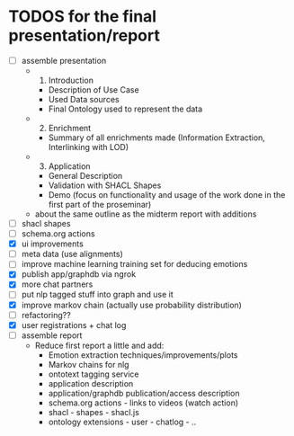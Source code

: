 # TODOS for the final presentation/report

 - [ ] assemble presentation
     - 1. Introduction
         - Description of Use Case
         - Used Data sources
         - Final Ontology used to represent the data
     - 2. Enrichment
         - Summary of all enrichments made (Information Extraction, Interlinking with LOD)
     - 3. Application
         - General Description 
         - Validation with SHACL Shapes
         - Demo (focus on functionality and usage of the work done in the first part of the proseminar)
     - about the same outline as the midterm report with additions
 - [ ] shacl shapes
 - [ ] schema.org actions
 - [X] ui improvements
 - [ ] meta data (use alignments)
 - [ ] improve machine learning training set for deducing emotions
 - [X] publish app/graphdb via ngrok
 - [X] more chat partners
 - [ ] put nlp tagged stuff into graph and use it
 - [X] improve markov chain (actually use probability distribution)
 - [ ] refactoring??
 - [X] user registrations + chat log
 - [ ] assemble report
     - Reduce first report a little and add:
         - Emotion extraction techniques/improvements/plots
         - Markov chains for nlg
         - ontotext tagging service
         - application description
         - application/graphdb publication/access description
         - schema.org actions - links to videos (watch action)
         - shacl - shapes - shacl.js
         - ontology extensions - user - chatlog - ..
